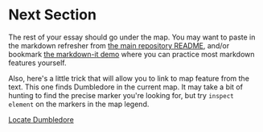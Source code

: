 # Next Section

The rest of your essay should go under the map. You may want to paste in the markdown refresher from [the main repository README](../README.md), and/or bookmark [the markdown-it demo](https://markdown-it.github.io/) where you can practice most markdown features yourself. 

Also, here's a little trick that will allow you to link to map feature from the text. This one finds Dumbledore in the current map. It may take a bit of hunting to find the precise marker you're looking for, but try `inspect element` on the markers in the map legend. 

<a href="javascript:locateMapFeature(projectMap._layers[51]._layers[1])">Locate Dumbledore</a>
